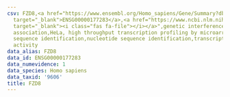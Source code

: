 ```yaml
---
csv: FZD8,<a href="https://www.ensembl.org/Homo_sapiens/Gene/Summary?db=core;g=ENSG00000177283"
  target="_blank">ENSG00000177283</a>,<a href="https://www.ncbi.nlm.nih.gov/pubmed/17216044"
  target="_blank"><i class="fas fa-file"></i></a>",genetic interference,functional
  association,HeLa, high throughput transcription profiling by microarray,nucleotide
  sequence identification,nucleotide sequence identification,transcriptional regulation,up-regulates
  activity
data_alias: FZD8
data_id: ENSG00000177283
data_numevidence: 1
data_species: Homo sapiens
data_taxid: '9606'
title: FZD8
---
```

